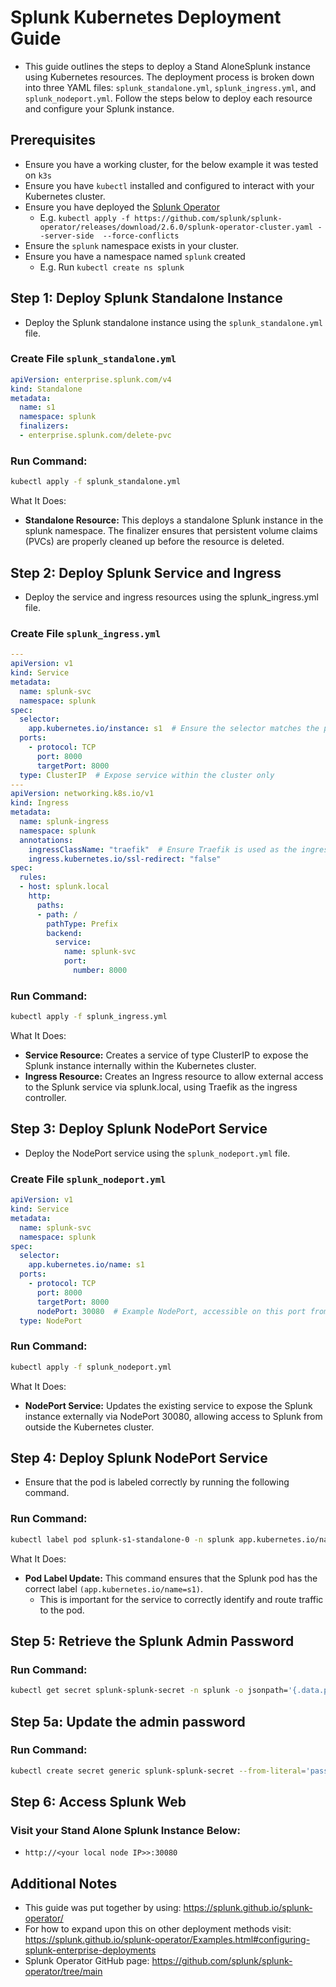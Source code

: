 # Splunk Kubernetes Deployment Guide

- This guide outlines the steps to deploy a Stand AloneSplunk instance using Kubernetes resources. The deployment process is broken down into three YAML files: `splunk_standalone.yml`, `splunk_ingress.yml`, and `splunk_nodeport.yml`. Follow the steps below to deploy each resource and configure your Splunk instance.

## Prerequisites
- Ensure you have a working cluster, for the below example it was tested on `k3s`
- Ensure you have `kubectl` installed and configured to interact with your Kubernetes cluster.
- Ensure you have deployed the [Splunk Operator](https://splunk.github.io/splunk-operator/) 
    - E.g. `kubectl apply -f https://github.com/splunk/splunk-operator/releases/download/2.6.0/splunk-operator-cluster.yaml --server-side  --force-conflicts`
- Ensure the `splunk` namespace exists in your cluster.
- Ensure you have a namespace named `splunk` created
    - E.g. Run `kubectl create ns splunk`

## Step 1: Deploy Splunk Standalone Instance

 - Deploy the Splunk standalone instance using the `splunk_standalone.yml` file.

### Create File `splunk_standalone.yml`
```yml
apiVersion: enterprise.splunk.com/v4
kind: Standalone
metadata:
  name: s1
  namespace: splunk
  finalizers:
  - enterprise.splunk.com/delete-pvc
```

### Run Command:
```bash
kubectl apply -f splunk_standalone.yml
```

What It Does:
- **Standalone Resource:** This deploys a standalone Splunk instance in the splunk namespace. The finalizer ensures that persistent volume claims (PVCs) are properly cleaned up before the resource is deleted.


## Step 2: Deploy Splunk Service and Ingress

- Deploy the service and ingress resources using the splunk_ingress.yml file.

### Create File `splunk_ingress.yml`
```yml
---
apiVersion: v1
kind: Service
metadata:
  name: splunk-svc
  namespace: splunk
spec:
  selector:
    app.kubernetes.io/instance: s1  # Ensure the selector matches the pod label applied by the Standalone resource
  ports:
    - protocol: TCP
      port: 8000
      targetPort: 8000
  type: ClusterIP  # Expose service within the cluster only
---
apiVersion: networking.k8s.io/v1
kind: Ingress
metadata:
  name: splunk-ingress
  namespace: splunk
  annotations:
    ingressClassName: "traefik"  # Ensure Traefik is used as the ingress controller
    ingress.kubernetes.io/ssl-redirect: "false"
spec:
  rules:
  - host: splunk.local
    http:
      paths:
      - path: /
        pathType: Prefix
        backend:
          service:
            name: splunk-svc
            port:
              number: 8000
```

### Run Command:
```bash
kubectl apply -f splunk_ingress.yml
```

What It Does:
- **Service Resource:** Creates a service of type ClusterIP to expose the Splunk instance internally within the Kubernetes cluster.
- **Ingress Resource:** Creates an Ingress resource to allow external access to the Splunk service via splunk.local, using Traefik as the ingress controller.


## Step 3: Deploy Splunk NodePort Service

 - Deploy the NodePort service using the `splunk_nodeport.yml` file.

### Create File `splunk_nodeport.yml`
```yml
apiVersion: v1
kind: Service
metadata:
  name: splunk-svc
  namespace: splunk
spec:
  selector:
    app.kubernetes.io/name: s1
  ports:
    - protocol: TCP
      port: 8000
      targetPort: 8000
      nodePort: 30080  # Example NodePort, accessible on this port from outside
  type: NodePort
```

### Run Command:
```bash
kubectl apply -f splunk_nodeport.yml
```

What It Does:
- **NodePort Service:** Updates the existing service to expose the Splunk instance externally via NodePort 30080, allowing access to Splunk from outside the Kubernetes cluster.


## Step 4: Deploy Splunk NodePort Service

 - Ensure that the pod is labeled correctly by running the following command.

### Run Command:
```bash
kubectl label pod splunk-s1-standalone-0 -n splunk app.kubernetes.io/name=s1 --overwrite
```

What It Does:
- **Pod Label Update:** This command ensures that the Splunk pod has the correct label `(app.kubernetes.io/name=s1)`.
    - This is important for the service to correctly identify and route traffic to the pod.


## Step 5: Retrieve the Splunk Admin Password
### Run Command:
```bash
kubectl get secret splunk-splunk-secret -n splunk -o jsonpath='{.data.password}' | base64 --decode
```

## Step 5a: Update the admin password
### Run Command:
```bash
kubectl create secret generic splunk-splunk-secret --from-literal='password=<new-password>' -n splunk --dry-run=client -o yaml | kubectl apply -f -
```

## Step 6: Access Splunk Web
### Visit your Stand Alone Splunk Instance Below:
- `http://<your local node IP>>:30080`


## Additional Notes
- This guide was put together by using: https://splunk.github.io/splunk-operator/
- For how to expand upon this on other deployment methods visit: https://splunk.github.io/splunk-operator/Examples.html#configuring-splunk-enterprise-deployments
- Splunk Operator GitHub page: https://github.com/splunk/splunk-operator/tree/main
